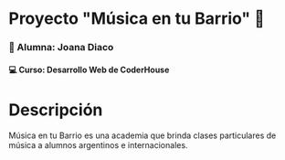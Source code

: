 # Proyecto "Música en tu Barrio" 🎼
### 👩 Alumna: Joana Diaco
#### 💻 Curso: Desarrollo Web de CoderHouse



# Descripción
Música en tu Barrio es una academia que brinda clases particulares de música a alumnos argentinos e internacionales.